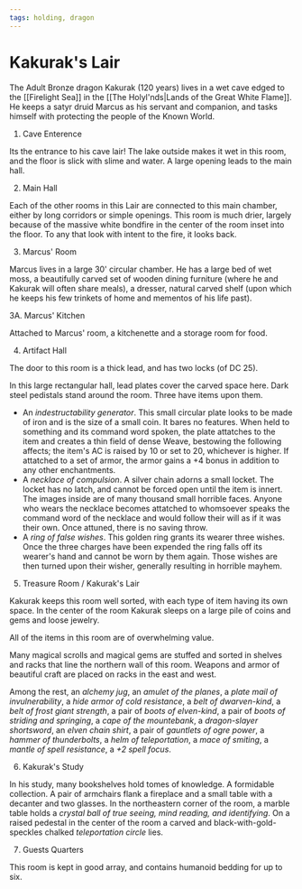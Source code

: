 ```yaml
---
tags: holding, dragon
---
```

# Kakurak's Lair

The Adult Bronze dragon Kakurak (120 years) lives in a wet cave edged to the [[Firelight Sea]] in the [[The Holyl'nds|Lands of the Great White Flame]]. He keeps a satyr druid Marcus as his servant and companion, and tasks himself with protecting the people of the Known World.

1. Cave Enterence

Its the entrance to his cave lair! The lake outside makes it wet in this room, and the floor is slick with slime and water. A large opening leads to the main hall.

2. Main Hall

Each of the other rooms in this Lair are connected to this main chamber, either by long corridors or simple openings. This room is much drier, largely because of the massive white bondfire in the center of the room inset into the floor. To any that look with intent to the fire, it looks back.

3. Marcus' Room

Marcus lives in a large 30' circular chamber. He has a large bed of wet moss, a beautifully carved set of wooden dining furniture (where he and Kakurak will often share meals), a dresser, natural carved shelf (upon which he keeps his few trinkets of home and mementos of his life past).

3A. Marcus' Kitchen

Attached to Marcus' room, a kitchenette and a storage room for food.

4. Artifact Hall

The door to this room is a thick lead, and has two locks (of DC 25).

In this large rectangular hall, lead plates cover the carved space here. Dark steel pedistals stand around the room. Three have items upon them. 

- An *indestructability generator*. This small circular plate looks to be made of iron and is the size of a small coin. It bares no features. When held to something and its command word spoken, the plate attatches to the item and creates a thin field of dense Weave, bestowing the following affects; the item's AC is raised by 10 or set to 20, whichever is higher. If attatched to a set of armor, the armor gains a +4 bonus in addition to any other enchantments.
- A *necklace of compulsion*. A silver chain adorns a small locket. The locket has no latch, and cannot be forced open until the item is innert. The images inside are of many thousand small horrible faces. Anyone who wears the necklace becomes attatched to whomsoever speaks the command word of the necklace and would follow their will as if it was their own. Once attuned, there is no saving throw.
- A *ring of false wishes*. This golden ring grants its wearer three wishes. Once the three charges have been expended the ring falls off its wearer's hand and cannot be worn by them again. Those wishes are then turned upon their wisher, generally resulting in horrible mayhem. 
 
 5. Treasure Room / Kakurak's Lair

Kakurak keeps this room well sorted, with each type of item having its own space. In the center of the room Kakurak sleeps on a large pile of coins and gems and loose jewelry.

All of the items in this room are of overwhelming value.

Many magical scrolls and magical gems are stuffed and sorted in shelves and racks that line the northern wall of this room. Weapons and armor of beautiful craft are placed on racks in the east and west.

Among the rest, an *alchemy jug*, an *amulet of the planes*, a *plate mail of invulnerability*, a *hide armor of cold resistance*, a *belt of dwarven-kind*, a *belt of frost giant strength*, a pair of *boots of elven-kind*, a pair of *boots of striding and springing*, a *cape of the mountebank*, a *dragon-slayer shortsword*, an *elven chain shirt*, a pair of *gauntlets of ogre power*, a *hammer of thunderbolts*, a *helm of teleportation*, a *mace of smiting*, a *mantle of spell resistance*, a *+2 spell focus*.

6. Kakurak's Study

In his study, many bookshelves hold tomes of knowledge. A formidable collection. A pair of armchairs flank a fireplace and a small table with a decanter and two glasses. In the northeastern corner of the room, a marble table holds a *crystal ball of true seeing, mind reading, and identifying*. On a raised pedestal in the center of the room a carved and black-with-gold-speckles chalked *teleportation circle* lies.

7. Guests Quarters

This room is kept in good array, and contains humanoid bedding for up to six.